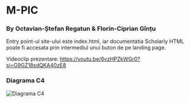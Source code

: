 # M-PIC
### By Octavian-Ștefan Regatun & Florin-Ciprian Gînțu

Entry point-ul site-ului este index.html, iar documentatia Scholarly HTML poate fi accesata prin intermediul unui buton de pe landing page.

Videoclip prezentare: https://youtu.be/6vzHPZkWGr0?si=G9GZ18sdQKA40zE8

### Diagrama C4

![Diagrama C4](https://github.com/octavian-regatun/facultate-tehnologii-web/assets/31423936/9c6a2d49-ceee-452f-b1b5-74a78ba3e6c1)

